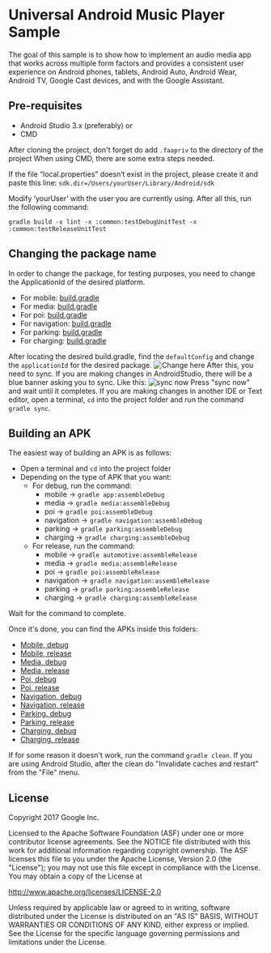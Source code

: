 Universal Android Music Player Sample
=====================================
The goal of this sample is to show how to implement an audio media app that works
across multiple form factors and provides a consistent user experience
on Android phones, tablets, Android Auto, Android Wear, Android TV, Google Cast devices,
and with the Google Assistant. 


Pre-requisites
--------------

- Android Studio 3.x (preferably)
or
- CMD

After cloning the project, don't forget do add ```.faapriv``` to the directory of the project
When using CMD, there are some extra steps needed.

If the file “local.properties” doesn’t exist in the project, please create it and paste this line:
```sdk.dir=/Users/yourUser/Library/Android/sdk```

Modify ‘yourUser’ with the user you are currently using.
After all this, run the following command:

```gradle build -x lint -x :common:testDebugUnitTest -x :common:testReleaseUnitTest```

Changing the package name
---------------

In order to change the package, for testing purposes, you need to change the ApplicationId of the desired platform.
- For mobile: [build.gradle](/app/build.gradle)
- For media: [build.gradle](/media/build.gradle)
- For poi: [build.gradle](/poi/build.gradle)
- For navigation: [build.gradle](/navigation/build.gradle)
- For parking: [build.gradle](/parking/build.gradle)
- For charging: [build.gradle](/charging/build.gradle)

After locating the desired build.gradle, find the ```defaultConfig``` and change the ```applicationId``` for the desired package.
![Change here](docs/images/change.png "Change here")
After this, you need to sync. If you are making changes in AndroidStudio, there will be a blue banner asking you to sync. Like this:
![sync now](docs/images/sync.png "Sync now")
Press "sync now" and wait until it completes.
If you are making changes in another IDE or Text editor, open a terminal, ```cd``` into the project folder and run the command ```gradle sync```.


Building an APK
---------------

The easiest way of building an APK is as follows:

- Open a terminal and ```cd``` into the project folder
- Depending on the type of APK that you want:
  - For debug, run the command: 
    - mobile -> ```gradle app:assembleDebug``` 
    - media -> ```gradle media:assembleDebug```
    - poi -> ```gradle poi:assembleDebug```
    - navigation -> ```gradle navigation:assembleDebug```
    - parking -> ```gradle parking:assembleDebug```
    - charging -> ```gradle charging:assembleDebug```
  - For release, run the command: 
    - mobile -> ```gradle automotive:assembleRelease```
    - media -> ```gradle media:assembleRelease```
    - poi -> ```gradle poi:assembleRelease```
    - navigation -> ```gradle navigation:assembleRelease```
    - parking -> ```gradle parking:assembleRelease```
    - charging -> ```gradle charging:assembleRelease```

Wait for the command to complete.

Once it's done, you can find the APKs inside this folders:
- [Mobile, debug](/app/build/outputs/apk/debug)
- [Mobile, release](/app/build/outputs/apk/release)
- [Media, debug](/media/build/outputs/apk/debug)
- [Media, release](/media/build/outputs/apk/release)
- [Poi, debug](/poi/build/outputs/apk/debug)
- [Poi, release](/poi/build/outputs/apk/release)
- [Navigation, debug](/navigation/build/outputs/apk/debug)
- [Navigation, release](/navigation/build/outputs/apk/release)
- [Parking, debug](/parking/build/outputs/apk/debug)
- [Parking, release](/parking/build/outputs/apk/release)
- [Charging, debug](/charging/build/outputs/apk/debug)
- [Charging, release](/charging/build/outputs/apk/release)

If for some reason it doesn't work, run the command ```gradle clean```.
If you are using Android Studio, after the clean do "Invalidate caches and restart" from the "File" menu.

License
-------

Copyright 2017 Google Inc.

Licensed to the Apache Software Foundation (ASF) under one or more contributor
license agreements.  See the NOTICE file distributed with this work for
additional information regarding copyright ownership.  The ASF licenses this
file to you under the Apache License, Version 2.0 (the "License"); you may not
use this file except in compliance with the License.  You may obtain a copy of
the License at

  http://www.apache.org/licenses/LICENSE-2.0

Unless required by applicable law or agreed to in writing, software
distributed under the License is distributed on an "AS IS" BASIS, WITHOUT
WARRANTIES OR CONDITIONS OF ANY KIND, either express or implied.  See the
License for the specific language governing permissions and limitations under
the License.
